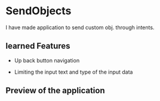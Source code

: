 # SendObjects

I have made application to send custom obj. through intents.

## learned Features

- Up back button navigation

- Limiting the input text and type of the input data

## Preview of the application


